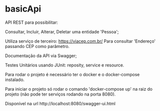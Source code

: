 # basicApi

API REST para possibilitar:

Consultar, Incluir, Alterar, Deletar uma entidade 'Pessoa';

Utiliza serviço de terceiro: https://viacep.com.br/
Para consultar 'Endereço' passando CEP como parâmetro.

Documentação da API via Swagger;

Testes Unitários usando JUnit: reposity, service e resource.

Para rodar o projeto é necessário ter o docker e o docker-compose instalado.

Para iniciar o projeto só rodar o comando 'docker-compose up' na raiz do projeto (não pode ter serviços rodando na porta 8080).

Disponível na url http://localhost:8080/swagger-ui.html
